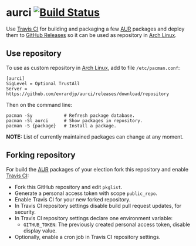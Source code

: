 # aurci [![Build Status](https://travis-ci.org/evrardjp/aurci.svg?branch=master)](https://travis-ci.org/evrardjp/aurci)

Use [Travis CI](https://travis-ci.org/evrardjp/aurci) for building and packaging a few [AUR](https://aur.archlinux.org) packages and deploy them to [GitHub Releases](https://github.com/evrardjp/aurci/releases) so it can be used as repository in [Arch Linux](https://www.archlinux.org).

## Use repository

To use as custom repository in [Arch Linux](https://www.archlinux.org), add to file `/etc/pacman.conf`:

```
[aurci]
SigLevel = Optional TrustAll
Server = https://github.com/evrardjp/aurci/releases/download/repository
```

Then on the command line:

```
pacman -Sy            # Refresh package database.
pacman -Sl aurci      # Show packages in repository.
pacman -S {package}   # Install a package.
```

**NOTE:** List of currently maintained packages can change at any moment.

## Forking repository

For build the [AUR](https://aur.archlinux.org) packages of your election fork this repository and enable [Travis CI](https://travis-ci.org):

  - Fork this GitHub repository and edit `pkglist`.
  - Generate a personal access token with scope `public_repo`.
  - Enable Travis CI for your new forked repository.
  - In Travis CI repository settings disable build pull request updates, for security.
  - In Travis CI repository settings declare one environment variable:
    - `GITHUB_TOKEN`: The previously created personal access token, disable display value.
  - Optionally, enable a cron job in Travis CI repository settings.
